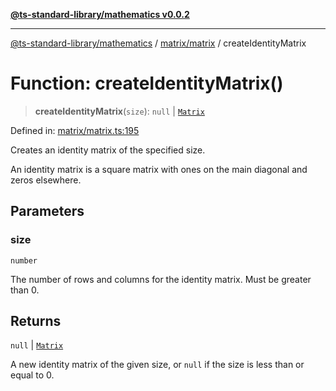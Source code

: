 [**@ts-standard-library/mathematics v0.0.2**](../../../README.md)

***

[@ts-standard-library/mathematics](../../../README.md) / [matrix/matrix](../README.md) / createIdentityMatrix

# Function: createIdentityMatrix()

> **createIdentityMatrix**(`size`): `null` \| [`Matrix`](../type-aliases/Matrix.md)

Defined in: [matrix/matrix.ts:195](https://github.com/gabaudette/ts-stdlib/blob/725aff52e6f28b9942b278b955914b3ace9f325c/packages/mathematics/src/matrix/matrix.ts#L195)

Creates an identity matrix of the specified size.

An identity matrix is a square matrix with ones on the main diagonal and zeros elsewhere.

## Parameters

### size

`number`

The number of rows and columns for the identity matrix. Must be greater than 0.

## Returns

`null` \| [`Matrix`](../type-aliases/Matrix.md)

A new identity matrix of the given size, or `null` if the size is less than or equal to 0.

